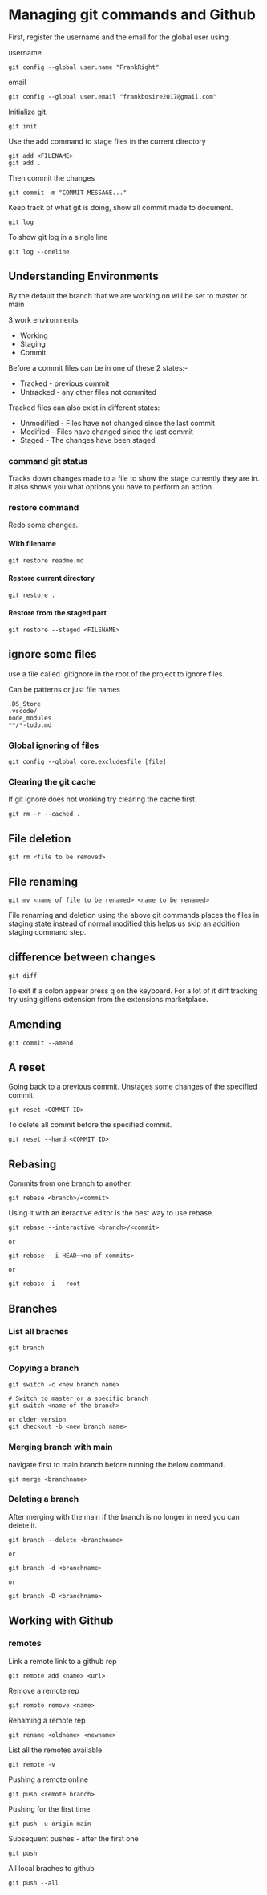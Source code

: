 # Managing git commands and Github

First, register the username and the email for the global user using

username

```git
git config --global user.name "FrankRight"
```

email

```git
git config --global user.email "frankbosire2017@gmail.com"
```

Initialize git.

```git
git init
```

Use the add command to stage files in the current directory

```git
git add <FILENAME>
git add .
```

Then commit the changes

```git
git commit -m "COMMIT MESSAGE..."
```

Keep track of what git is doing, show all commit made to document.

```git
git log
```

To show git log in a single line

```git
git log --oneline
```

## Understanding Environments

By the default the branch that we are working on will be set to master or main

3 work environments

- Working
- Staging
- Commit

Before a commit files can be in one of these 2 states:-

- Tracked - previous commit
- Untracked - any other files not commited

Tracked files can also exist in different states:

- Unmodified - Files have not changed since the last commit
- Modified - Files have changed since the last commit
- Staged - The changes have been staged

### command git status

Tracks down changes made to a file to show the stage currently they are in. It also shows you what options you have to perform an action.

### restore command

Redo some changes.

#### With filename

```git
git restore readme.md
```

#### Restore current directory

```git
git restore .
```

#### Restore from the staged part

```git
git restore --staged <FILENAME>
```

## ignore some files

use a file called .gitignore in the root of the project to ignore files.

Can be patterns or just file names

```git
.DS_Store
.vscode/
node_modules
**/*-todo.md
```

### Global ignoring of files

```git
git config --global core.excludesfile [file]
```

### Clearing the git cache

If git ignore does not working try clearing the cache first.

```git
git rm -r --cached .
```

## File deletion

```git
git rm <file to be removed>
```

## File renaming

```git
git mv <name of file to be renamed> <name to be renamed>
```

File renaming and deletion using the above git commands places the files in staging state instead of normal modified this helps us skip an addition staging command step.

## difference between changes

```git
git diff
```

To exit if a colon appear press q on the keyboard. For a lot of it diff tracking try using gitlens extension from the extensions marketplace.

## Amending

```git
git commit --amend
```

## A reset

Going back to a previous commit. Unstages some changes of the specified commit.

```git
git reset <COMMIT ID>
```

To delete all commit before the specified commit.

```git
git reset --hard <COMMIT ID>
```

## Rebasing

Commits from one branch to another.

```git
git rebase <branch>/<commit>
```

Using it with an iteractive editor is the best way to use rebase.

```git
git rebase --interactive <branch>/<commit>

or

git rebase --i HEAD~<no of commits>

or

git rebase -i --root
```

## Branches

### List all braches

```git
git branch
```

### Copying a branch

```git
git switch -c <new branch name>

# Switch to master or a specific branch
git switch <name of the branch>

or older version
git checkout -b <new branch name>
```

### Merging branch with main

navigate first to main branch before running the below command.

```git
git merge <branchname>
```

### Deleting a branch

After merging with the main if the branch is no longer in need you can delete it.

```git
git branch --delete <branchname>

or

git branch -d <branchname>

or

git branch -D <branchname>
```

## Working with Github

### remotes

Link a remote link to a github rep

```git
git remote add <name> <url>
```

Remove a remote rep

```git
git remote remove <name>
```

Renaming a remote rep

```git
git rename <oldname> <newname>
```

List all the remotes available

```git
git remote -v
```

Pushing a remote online

```git
git push <remote branch>
```

Pushing for the first time

```git
git push -u origin-main
```

Subsequent pushes - after the first one

```git
git push
```

All local braches to github

```git
git push --all
```
